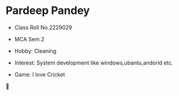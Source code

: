 # Pardeep Pandey

* Class Roll No.2229029 

* MCA Sem.2

* Hobby: Cleaning

* Interest: System development like windows,ubantu,andorid etc.

* Game: I love Cricket

🙂
